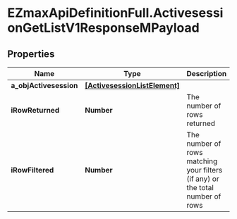 # EZmaxApiDefinitionFull.ActivesessionGetListV1ResponseMPayload

## Properties

Name | Type | Description | Notes
------------ | ------------- | ------------- | -------------
**a_objActivesession** | [**[ActivesessionListElement]**](ActivesessionListElement.md) |  | 
**iRowReturned** | **Number** | The number of rows returned | 
**iRowFiltered** | **Number** | The number of rows matching your filters (if any) or the total number of rows | 


